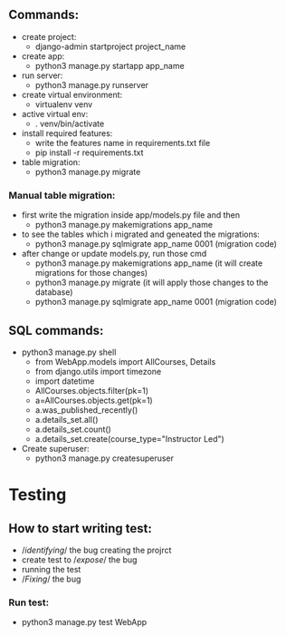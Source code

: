 ## Commands:
- create project:
    - django-admin startproject project_name
- create app:
    - python3 manage.py startapp app_name
- run server:
    - python3 manage.py runserver
- create virtual environment:
    - virtualenv venv
- active virtual env:
    - . venv/bin/activate
- install required features:
    - write the features name in requirements.txt file
    - pip install -r requirements.txt
- table migration:
    - python3 manage.py migrate
### Manual table migration:
- first write the migration inside app/models.py file and then
    - python3 manage.py makemigrations app_name
- to see the tables which i migrated and geneated the migrations:
    - python3 manage.py sqlmigrate app_name 0001 (migration code)
- after change or update models.py, run those cmd
    - python3 manage.py makemigrations app_name (it will create migrations for those changes)
    - python3 manage.py migrate (it will apply those changes to the database)
    - python3 manage.py sqlmigrate app_name 0001 (migration code)


## SQL commands:
- python3 manage.py shell
    - from WebApp.models import AllCourses, Details
    - from django.utils import timezone
    - import datetime
    - AllCourses.objects.filter(pk=1)
    - a=AllCourses.objects.get(pk=1)
    - a.was_published_recently()
    - a.details_set.all()
    - a.details_set.count()
    - a.details_set.create(course_type="Instructor Led")
- Create superuser:
    - python3 manage.py createsuperuser

# Testing
## How to start writing test:
- /*identifying*/ the bug creating the projrct
- create test to /*expose*/ the bug
- running the test
- /*Fixing*/ the bug

### Run test:
- python3 manage.py test WebApp